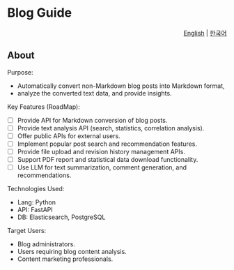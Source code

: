# Blog Guide
<div style="text-align: right">
<a href="https://github.com/neltia/bloguide">English</a>
|
<a href="/docs/README_kr.md">한국어</a>
</div>

## About
Purpose:
- Automatically convert non-Markdown blog posts into Markdown format,
- analyze the converted text data, and provide insights.

Key Features (RoadMap):
- [ ] Provide API for Markdown conversion of blog posts.
- [ ] Provide text analysis API (search, statistics, correlation analysis).
- [ ] Offer public APIs for external users.
- [ ] Implement popular post search and recommendation features.
- [ ] Provide file upload and revision history management APIs.
- [ ] Support PDF report and statistical data download functionality.
- [ ] Use LLM for text summarization, comment generation, and recommendations.

Technologies Used:
- Lang: Python
- API: FastAPI
- DB: Elasticsearch, PostgreSQL

Target Users:
- Blog administrators.
- Users requiring blog content analysis.
- Content marketing professionals.

